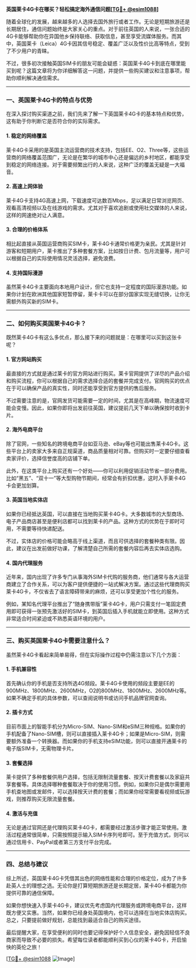 **英国莱卡4G卡在哪买？轻松搞定海外通信问题[[TG💪+ @esim1088](https://t.me/s/esim1088)]**

随着全球化的发展，越来越多的人选择去国外旅行或者工作。无论是短期旅游还是长期居住，通信问题始终是大家关心的重点。对于前往英国的人来说，一张合适的4G卡能够帮助你在异国他乡保持联络、获取信息，甚至享受流媒体服务。而其中，英国莱卡（Leica）4G卡因其信号稳定、覆盖广泛以及性价比高等特点，受到了不少用户的青睐。

不过，很多初次接触英国SIM卡的朋友可能会疑惑：英国莱卡4G卡到底在哪里能买到呢？这篇文章将为你详细解答这一问题，并提供一些购买建议和注意事项，帮助你顺利解决通信需求。

---

### **一、英国莱卡4G卡的特点与优势**

在深入探讨购买渠道之前，我们先来了解一下英国莱卡4G卡的基本特点和优势，这有助于你判断它是否符合你的实际需求。

#### **1. 稳定的网络覆盖**
莱卡4G卡采用的是英国主流运营商的技术支持，包括EE、O2、Three等，这些运营商的网络覆盖范围广，无论是在繁华的城市中心还是偏远的乡村地区，都能享受到稳定的网络连接。对于需要频繁出行的人来说，这种广泛的覆盖无疑是一大福音。

#### **2. 高速上网体验**
莱卡4G卡支持4G高速上网，下载速度可达数百Mbps，足以满足日常浏览网页、观看高清视频以及在线游戏的需求。尤其对于喜欢追剧或使用社交媒体的人来说，这样的网速绝对让人满意。

#### **3. 合理的价格体系**
相比起直接从英国运营商购买SIM卡，莱卡4G卡通常价格更为亲民。尤其是针对游客和短期用户，莱卡推出了多种套餐方案，比如按日计费、包月流量等，用户可以根据自己的实际使用情况灵活选择，避免浪费。

#### **4. 支持国际漫游**
虽然莱卡4G卡主要面向本地用户设计，但它也支持一定程度的国际漫游功能。如果你计划在欧洲其他国家短暂停留，莱卡卡可以在部分国家实现无缝切换，让你无需额外购买新的SIM卡。

---

### **二、如何购买英国莱卡4G卡？**

既然莱卡4G卡有这么多优点，那么接下来的问题就是：在哪里可以买到这张卡呢？

#### **1. 官方网站购买**
最直接的方式就是通过莱卡的官方网站进行购买。莱卡官网提供了详尽的产品介绍和购买流程，你可以根据自己的需求选择合适的套餐并完成支付。官网购买的优点在于可以确保产品的真实性，同时还能享受到官方提供的售后服务。

不过需要注意的是，官网发货可能需要一定的时间，尤其是在高峰期，物流速度可能会变慢。因此，如果你即将出发前往英国，建议提前几天下单以确保按时收到卡片。

#### **2. 海外电商平台**
除了官网，一些知名的跨境电商平台如亚马逊、eBay等也可能出售莱卡4G卡。这些平台上的卖家大多来自正规渠道，商品质量相对可靠。但购买时一定要仔细查看卖家评价，选择信誉度高的店铺下单。

此外，在这类平台上购买还有一个好处——你可以利用促销活动节省一部分费用。比如“黑五”、“双十一”等大型购物节期间，经常会有折扣优惠，这时入手莱卡4G卡会更加划算。

#### **3. 英国当地实体店**
如果你已经抵达英国，可以直接在当地购买莱卡4G卡。大多数城市的大型商场、电子产品商店甚至是便利店都可以找到莱卡的产品。这种方式的优势在于即时可用，不需要等待快递配送。

不过，实体店的价格可能会略高于线上渠道，而且可供选择的套餐种类有限。因此，建议在出发前做好功课，了解清楚自己所需的套餐内容后再去实体店选购。

#### **4. 国内代理服务**
近年来，国内出现了许多专门从事海外SIM卡代购的服务商，他们通常与各大运营商建立了合作关系，可以为客户提供便捷的一站式解决方案。通过这些代理商购买莱卡4G卡，不仅省去了语言障碍带来的麻烦，还可以享受更加个性化的服务。

例如，某知名代理平台推出了“随身携带版”莱卡4G卡，用户只需支付一笔固定费用即可获得一张预先激活好的SIM卡，到英国后插入手机就能立即使用。这种方式非常适合时间紧迫或不熟悉英语环境的用户。

---

### **三、购买英国莱卡4G卡需要注意什么？**

虽然莱卡4G卡看起来简单易得，但在实际操作过程中仍需注意以下几个方面：

#### **1. 手机兼容性**
首先确认你的手机是否支持所选4G频段。莱卡4G卡使用的频段主要是EE的900MHz、1800MHz、2600MHz，O2的800MHz、1800MHz、2600MHz等。如果不确定手机的具体参数，可以查阅说明书或访问手机品牌官网查询。

#### **2. 插卡方式**
目前市面上的智能手机分为Micro-SIM、Nano-SIM和eSIM三种规格。如果你的手机配备了Nano-SIM槽，则可以直接插入莱卡4G卡；如果是Micro-SIM，则需要额外准备一个转换器。而如果你的手机支持eSIM功能，则可以直接开通莱卡的电子版SIM卡，无需物理卡片。

#### **3. 套餐选择**
莱卡提供了多种套餐供用户选择，包括无限制流量套餐、按天计费套餐以及家庭共享套餐等。具体选择哪种套餐取决于你的使用习惯。例如，如果你只是偶尔需要用手机查地图或发邮件，可以选择按天计费的套餐；而如果你经常需要看视频或玩游戏，则推荐购买无限流量套餐。

#### **4. 激活与充值**
无论是通过官网还是代理购买莱卡4G卡，都需要经过激活步骤才能正常使用。激活过程通常很简单，只需按照提示输入SIM卡序列号即可。至于充值方式，则可以通过信用卡、PayPal或者第三方支付平台完成。

---

### **四、总结与建议**

综上所述，英国莱卡4G卡凭借其出色的网络性能和合理的价格定位，成为了许多赴英人士的理想之选。无论你是打算短期旅游还是长期定居，莱卡4G卡都能为你提供可靠的通信保障。

如果你想快速入手莱卡4G卡，建议优先考虑国内代理服务或跨境电商平台，这样既方便又实惠。当然，如果你已经身处英国境内，也可以选择在当地实体店购买。总之，只要提前做好规划，总能找到最适合自己的购买途径。

最后提醒大家，在享受便利的同时也要记得保护好个人信息安全，避免因轻信不良商家而导致不必要的损失。希望每位读者都能顺利买到心仪的莱卡4G卡，开启愉快的英伦之旅！

[[TG💪+ @esim1088](https://t.me/s/esim1088) ![Image](https://i.postimg.cc/4NQfJmqS/Snipaste-2025-05-13-00-14-12.png)]